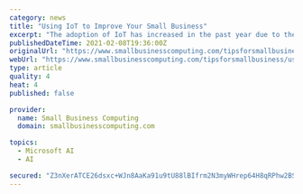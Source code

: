```yaml
---
category: news
title: "Using IoT to Improve Your Small Business"
excerpt: "The adoption of IoT has increased in the past year due to the COVID-19 pandemic. For small- and medium-size businesses, this is especially true. Technologies that drive business productivity benefited the most in this moment of crisis even as technology spending fell across the board."
publishedDateTime: 2021-02-08T19:36:00Z
originalUrl: "https://www.smallbusinesscomputing.com/tipsforsmallbusiness/using-iot-improve-small-business.html"
webUrl: "https://www.smallbusinesscomputing.com/tipsforsmallbusiness/using-iot-improve-small-business.html"
type: article
quality: 4
heat: 4
published: false

provider:
  name: Small Business Computing
  domain: smallbusinesscomputing.com

topics:
  - Microsoft AI
  - AI

secured: "Z3nXerATCE26dsxc+WJn8AaKa91u9tU88lBIfrm2N3myWHrep64H8qRPhw2BSgvl5ECoBR3qhqo+6xNVu4B2ZO6c68kZSDz9YW1m4h933XNrXk0SGen8gfXism934Mtj5+0Y8wRzkremaSQ8XSriy/lJ6bgDNs/BqcaXl3o4+BK3iiDAYy3Xw2//Y8A5X0omnNUnhLhUFzrPYQ0XRvaSH4QL7ryOgMispHXB8grwiJcejcYu7+5AyYeZTt2kfcNiX0ODlcR/4Uk/LNwDnhyI2NUqMmhSYfz01sVXMZfcoTTS3w870dEFNYPlD+d0J16Pbzsj1Q9wCMHM+Q4MzFBSCPSVrPYiFoN7Mh61yjZvPj0=;WG1nbI/WJKtoNxGt65dfAw=="
---
```


